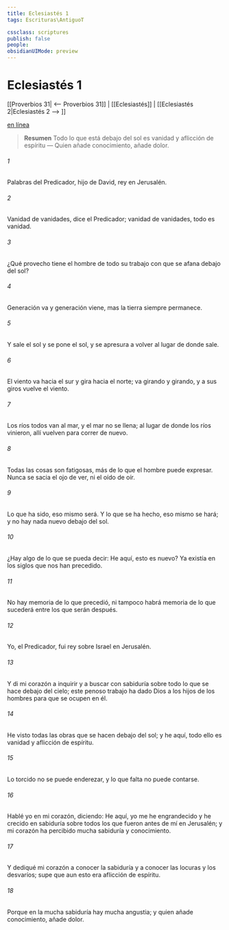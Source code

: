 ```yaml
---
title: Eclesiastés 1
tags: Escrituras\AntiguoT

cssclass: scriptures
publish: false
people:
obsidianUIMode: preview
---
```


# Eclesiastés 1
[[Proverbios 31| <-- Proverbios 31]] | [[Eclesiastés]] | [[Eclesiastés 2|Eclesiastés 2 --> ]]

[en línea](https://churchofjesuschrist.org/study/scriptures/ot/eccl/1?lang=spa)

> __Resumen__
Todo lo que está debajo del sol es vanidad y aflicción de espíritu — Quien añade conocimiento, añade dolor.

###### 1 
Palabras del Predicador, hijo de David, rey en Jerusalén.

###### 2 
Vanidad de vanidades, dice el Predicador; vanidad de vanidades, todo es vanidad.

###### 3 
¿Qué provecho tiene el hombre de todo su trabajo con que se afana debajo del sol?

###### 4 
Generación va y generación viene, mas la tierra siempre permanece.

###### 5 
Y sale el sol y se pone el sol, y se apresura a volver al lugar de donde sale.

###### 6 
El viento va hacia el sur y gira hacia el norte; va girando y girando, y a sus giros vuelve el viento.

###### 7 
Los ríos todos van al mar, y el mar no se llena; al lugar de donde los ríos vinieron, allí vuelven para correr de nuevo.

###### 8 
Todas las cosas son fatigosas, más de lo que el hombre puede expresar. Nunca se sacia el ojo de ver, ni el oído de oír.

###### 9 
Lo que ha sido, eso mismo será. Y lo que se ha hecho, eso mismo se hará; y no hay nada nuevo debajo del sol.

###### 10 
¿Hay algo de lo que se pueda decir: He aquí, esto es nuevo? Ya existía en los siglos que nos han precedido.

###### 11 
No hay memoria de lo que precedió, ni tampoco habrá memoria de lo que sucederá entre los que serán después.

###### 12 
Yo, el Predicador, fui rey sobre Israel en Jerusalén.

###### 13 
Y di mi corazón a inquirir y a buscar con sabiduría sobre todo lo que se hace debajo del cielo; este penoso trabajo ha dado Dios a los hijos de los hombres para que se ocupen en él.

###### 14 
He visto todas las obras que se hacen debajo del sol; y he aquí, todo ello es vanidad y aflicción de espíritu.

###### 15 
Lo torcido no se puede enderezar, y lo que falta no puede contarse.

###### 16 
Hablé yo en mi corazón, diciendo: He aquí, yo me he engrandecido y he crecido en sabiduría sobre todos los que fueron antes de mí en Jerusalén; y mi corazón ha percibido mucha sabiduría y conocimiento.

###### 17 
Y dediqué mi corazón a conocer la sabiduría y a conocer las locuras y los desvaríos; supe que aun esto era aflicción de espíritu.

###### 18 
Porque en la mucha sabiduría hay mucha angustia; y quien añade conocimiento, añade dolor.

